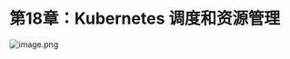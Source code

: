 # 第18章：Kubernetes 调度和资源管理

![image.png](https://ws1.sinaimg.cn/large/006alGmrly1g8s517nm2gj30m00f3gnv.jpg)
